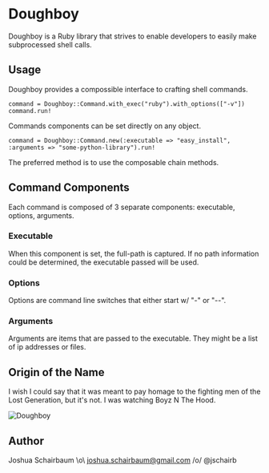 Doughboy
========

Doughboy is a Ruby library that strives to enable developers to easily make subprocessed shell calls. 

Usage
--------

Doughboy provides a compossible interface to crafting shell commands.

    command = Doughboy::Command.with_exec("ruby").with_options(["-v"])
    command.run!

Commands components can be set directly on any object.

    command = Doughboy::Command.new(:executable => "easy_install", :arguments => "some-python-library").run!

The preferred method is to use the composable chain methods.

Command Components
------------------

Each command is composed of 3 separate components: executable, options, arguments.

### Executable

When this component is set, the full-path is captured. If no path information could be determined, the executable passed will be used.

### Options

Options are command line switches that either start w/ "-" or "--". 

### Arguments

Arguments are items that are passed to the executable. They might be a list of ip addresses or files.

Origin of the Name
------------------

I wish I could say that it was meant to pay homage to the fighting men of the Lost Generation, but it's not. I was watching Boyz N The Hood. 

![Doughboy](http://2.bp.blogspot.com/_xdN0QQwsP1A/TDhzYsJhkpI/AAAAAAAAJZk/yjqX6ZNF1t8/s400/boyz_n_the_hood_xlg+ICE+Cube+crop.jpg)

Author
------

Joshua Schairbaum \o\ joshua.schairbaum@gmail.com /o/ @jschairb 